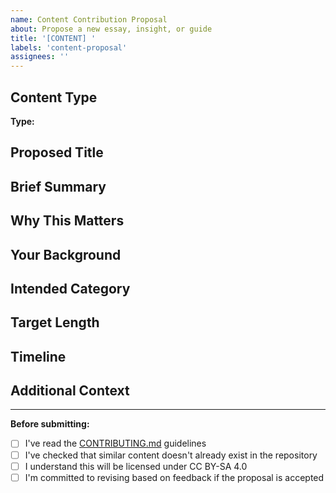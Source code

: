 ```yaml
---
name: Content Contribution Proposal
about: Propose a new essay, insight, or guide
title: '[CONTENT] '
labels: 'content-proposal'
assignees: ''
---
```


## Content Type
<!-- Select one: Essay / Insight / Contemporary Challenge / Practical Guide / Resource Recommendation -->

**Type:** 

## Proposed Title


## Brief Summary
<!-- 2-3 sentences describing what this content will address -->


## Why This Matters
<!-- Why is this valuable for the community? What question or challenge does it engage? -->


## Your Background
<!-- What gives you credibility to write on this topic? (academic work, lived experience, professional expertise, etc.) -->


## Intended Category
<!-- Which section of the repository would this fit in? -->


## Target Length
<!-- Approximate word count -->


## Timeline
<!-- When could you have a draft ready? -->


## Additional Context
<!-- Any other relevant information about this proposal -->


---

**Before submitting:**
- [ ] I've read the [CONTRIBUTING.md](../CONTRIBUTING.md) guidelines
- [ ] I've checked that similar content doesn't already exist in the repository
- [ ] I understand this will be licensed under CC BY-SA 4.0
- [ ] I'm committed to revising based on feedback if the proposal is accepted
